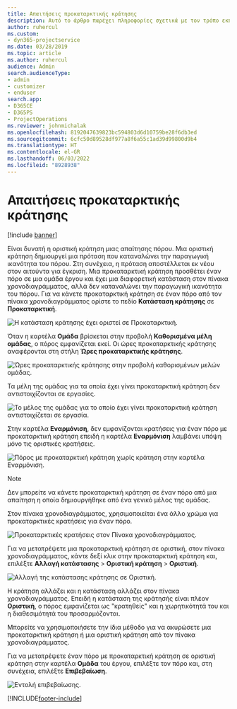 ```yaml
---
title: Απαιτήσεις προκαταρκτικής κράτησης
description: Αυτό το άρθρο παρέχει πληροφορίες σχετικά με τον τρόπο εκπλήρωσης των απαιτήσεων προκαταρκτικής κράτησης.
author: ruhercul
ms.custom:
- dyn365-projectservice
ms.date: 03/28/2019
ms.topic: article
ms.author: ruhercul
audience: Admin
search.audienceType:
- admin
- customizer
- enduser
search.app:
- D365CE
- D365PS
- ProjectOperations
ms.reviewer: johnmichalak
ms.openlocfilehash: 8192047639823bc594803d6d10759be28f6db3ed
ms.sourcegitcommit: 6cfc50d89528df977a8f6a55c1ad39d99800d9b4
ms.translationtype: HT
ms.contentlocale: el-GR
ms.lasthandoff: 06/03/2022
ms.locfileid: "8928938"
---
```

# <a name="soft-book-requirements"></a>Απαιτήσεις προκαταρκτικής κράτησης

[!include [banner](../includes/psa-now-project-operations.md)]

Είναι δυνατή η οριστική κράτηση μιας απαίτησης πόρου. Μια οριστική κράτηση δημιουργεί μια πρόταση που καταναλώνει την παραγωγική ικανότητα του πόρου. Στη συνέχεια, η πρόταση αποστέλλεται εκ νέου στον αιτούντα για έγκριση. Μια προκαταρκτική κράτηση προσθέτει έναν πόρο σε μια ομάδα έργου και έχει μια διαφορετική κατάσταση στον πίνακα χρονοδιαγράμματος, αλλά δεν καταναλώνει την παραγωγική ικανότητα του πόρου. Για να κάνετε προκαταρκτική κράτηση σε έναν πόρο από τον πίνακα χρονοδιαγράμματος ορίστε το πεδίο **Κατάσταση κράτησης** σε **Προκαταρκτική**.

![Η κατάσταση κράτησης έχει οριστεί σε Προκαταρκτική.](media/Resource-Management-image77.png)

Όταν η καρτέλα **Ομάδα** βρίσκεται στην προβολή **Καθορισμένα μέλη ομάδας**, ο πόρος εμφανίζεται εκεί. Οι ώρες προκαταρκτικής κράτησης αναφέρονται στη στήλη **Ώρες προκαταρκτικής κράτησης**.

![Ώρες προκαταρκτικής κράτησης στην προβολή καθορισμένων μελών ομάδας.](media/Resource-Management-image78.png)

Τα μέλη της ομάδας για τα οποία έχει γίνει προκαταρκτική κράτηση δεν αντιστοιχίζονται σε εργασίες.

![Το μέλος της ομάδας για το οποίο έχει γίνει προκαταρκτική κράτηση αντιστοιχίζεται σε εργασία.](media/Resource-Management-image79.png)

Στην καρτέλα **Εναρμόνιση**, δεν εμφανίζονται κρατήσεις για έναν πόρο με προκαταρκτική κράτηση επειδή η καρτέλα **Εναρμόνιση** λαμβάνει υπόψη μόνο τις οριστικές κρατήσεις.

![Πόρος με προκαταρκτική κράτηση χωρίς κράτηση στην καρτέλα Εναρμόνιση.](media/Resource-Management-image80.png)

> [!NOTE]
> Δεν μπορείτε να κάνετε προκαταρκτική κράτηση σε έναν πόρο από μια απαίτηση η οποία δημιουργήθηκε από ένα γενικό μέλος της ομάδας.

Στον πίνακα χρονοδιαγράμματος, χρησιμοποιείται ένα άλλο χρώμα για προκαταρκτικές κρατήσεις για έναν πόρο.

![Προκαταρκτικές κρατήσεις στον Πίνακα χρονοδιαγράμματος.](media/Resource-Management-image81.png)

Για να μετατρέψετε μια προκαταρκτική κράτηση σε οριστική, στον πίνακα χρονοδιαγράμματος, κάντε δεξί κλικ στην προκαταρκτική κράτηση και, επιλέξτε **Αλλαγή κατάστασης** \> **Οριστική κράτηση** \> **Οριστική**.

![Αλλαγή της κατάστασης κράτησης σε Οριστική.](media/Resource-Management-image82.png)

Η κράτηση αλλάζει και η κατάσταση αλλάζει στον πίνακα χρονοδιαγράμματος. Επειδή η κατάσταση της κράτησής είναι πλέον **Οριστική**, ο πόρος εμφανίζεται ως "κρατηθείς" και η χωρητικότητά του και η διαθεσιμότητά του προσαρμόζονται.

Μπορείτε να χρησιμοποιήσετε την ίδια μέθοδο για να ακυρώσετε μια προκαταρκτική κράτηση ή μια οριστική κράτηση από τον πίνακα χρονοδιαγράμματος.

Για να μετατρέψετε έναν πόρο με προκαταρκτική κράτηση σε οριστική κράτηση στην καρτέλα **Ομάδα** του έργου, επιλέξτε τον πόρο και, στη συνέχεια, επιλέξτε **Επιβεβαίωση**.

![Εντολή επιβεβαίωσης.](media/Resource-Management-image83.png)


[!INCLUDE[footer-include](../includes/footer-banner.md)]
